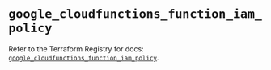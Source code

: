 # `google_cloudfunctions_function_iam_policy`

Refer to the Terraform Registry for docs: [`google_cloudfunctions_function_iam_policy`](https://registry.terraform.io/providers/hashicorp/google-beta/5.26.0/docs/resources/google_cloudfunctions_function_iam_policy).
